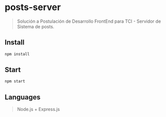 # posts-server
> Solución a Postulación de Desarrollo FrontEnd para TCI - Servidor de Sistema de posts.

## Install
```sh
npm install
```

## Start
```sh
npm start
```

## Languages
>Node.js + Express.js
